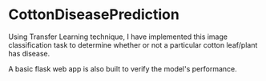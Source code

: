 # CottonDiseasePrediction

Using Transfer Learning technique, I have implemented this image classification task to determine whether or not a particular cotton leaf/plant has disease. 

A basic flask web app is also built to verify the model's performance. 
